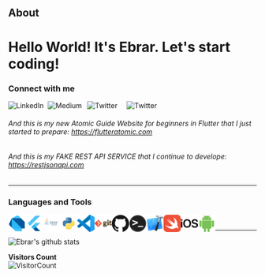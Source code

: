 ## About <a name = "about"></a>

# Hello World! It's Ebrar. Let's start coding!

### Connect with me
[<img align="left" alt="LinkedIn" width="80" src="https://cdn.exclaimer.com/Handbook%20Images/linkedin-icon_128x128.png" />]( http://www.linkedin.com/in/ebrarbilgili)
[<img align="left" alt="Medium" width="80" src="https://cdn.exclaimer.com/Handbook%20Images/Medium_128.png" />](https://ebrarbilgili.medium.com)
[<img align="left" alt="Twitter" width="80" src="https://cdn.exclaimer.com/Handbook%20Images/twitter-icon_128x128.png" />](https://twitter.com/ebrarblg)
[<img align="left" alt="Twitter" width="80" src="https://static.wixstatic.com/media/1bf8c6_e329a382d82b4d72a58f9748e82c7e5c~mv2.png/v1/fill/w_72,h_72,al_c/mobiler-07.png" />](https://www.mobiler.dev/profile/ebrarbilgili/blog-posts)
<br />


###### And this is my new Atomic Guide Website for beginners in Flutter that I just started to prepare: https://flutteratomic.com
###### And this is my FAKE REST API SERVICE that I continue to develope: https://restjsonapi.com

---
### Languages and Tools

<img align="left" alt="Terminal" width="35" src="https://raw.githubusercontent.com/github/explore/80688e429a7d4ef2fca1e82350fe8e3517d3494d/topics/dart/dart.png" />
<img align="left" alt="Terminal" width="35" src="https://raw.githubusercontent.com/github/explore/80688e429a7d4ef2fca1e82350fe8e3517d3494d/topics/flutter/flutter.png" />
<img align="left" alt="Terminal" width="35" src="https://raw.githubusercontent.com/github/explore/80688e429a7d4ef2fca1e82350fe8e3517d3494d/topics/java/java.png" />
<img align="left" alt="Python" width="35" src="https://raw.githubusercontent.com/github/explore/80688e429a7d4ef2fca1e82350fe8e3517d3494d/topics/python/python.png" />
<img align="left" alt="Visual Studio Code" width="35" src="https://raw.githubusercontent.com/github/explore/80688e429a7d4ef2fca1e82350fe8e3517d3494d/topics/visual-studio-code/visual-studio-code.png" /> 
<img align="left" alt="Git" width="35" src="https://raw.githubusercontent.com/github/explore/80688e429a7d4ef2fca1e82350fe8e3517d3494d/topics/git/git.png" />
<img align="left" alt="GitHub" width="35" src="https://raw.githubusercontent.com/github/explore/78df643247d429f6cc873026c0622819ad797942/topics/github/github.png" />
<img align="left" alt="Terminal" width="35" src="https://raw.githubusercontent.com/github/explore/80688e429a7d4ef2fca1e82350fe8e3517d3494d/topics/terminal/terminal.png" />
<img align="left" alt="Terminal" width="35" src="https://raw.githubusercontent.com/github/explore/80688e429a7d4ef2fca1e82350fe8e3517d3494d/topics/xcode/xcode.png" />
<img align="left" alt="Terminal" width="35" src="https://raw.githubusercontent.com/github/explore/80688e429a7d4ef2fca1e82350fe8e3517d3494d/topics/swift/swift.png" />
<img align="left" alt="Terminal" width="35" src="https://raw.githubusercontent.com/github/explore/80688e429a7d4ef2fca1e82350fe8e3517d3494d/topics/ios/ios.png" />
<img align="left" alt="Terminal" width="35" src="https://raw.githubusercontent.com/github/explore/80688e429a7d4ef2fca1e82350fe8e3517d3494d/topics/android/android.png" />

<br />

---
![Ebrar's github stats](https://github-readme-stats.vercel.app/api?username=ebrarbilgili&show_icons=true)

**Visitors Count**  
![VisitorCount](https://profile-counter.glitch.me/{ebrarbilgili}/count.svg)
